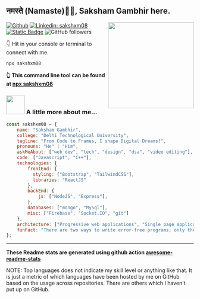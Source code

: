 <h2>नमस्ते (Namaste)🙏🏻, Saksham Gambhir here.</h2>
<img align='right' src="https://media.giphy.com/media/M9gbBd9nbDrOTu1Mqx/giphy.gif" width="230">

[![Github](https://img.shields.io/badge/-sakshxm08-green?color=2b3137&style=for-the-badge&logo=Github&logoColor=white&link=https://www.github.com/sakshxm08/)](https://www.github.com/sakshxm08/)
[![Linkedin: sakshxm08](https://img.shields.io/badge/-sakshxm08-blue?style=for-the-badge&logo=Linkedin&logoColor=white&link=https://www.linkedin.com/in/sakshxm08/)](https://www.linkedin.com/in/sakshxm08/)
<br>
[![Static Badge](https://img.shields.io/badge/website-black?style=for-the-badge&logo=googlechrome&logoColor=%23fff&color=%23DD5144&link=https://sakshxm08.in/)](https://sakshxm08.in/)
![GitHub followers](https://img.shields.io/github/followers/sakshxm08?label=followers&style=for-the-badge&logo=Github&logoColor=%23ffffff&labelColor=%232b3137&color=blue)


👇 Hit in your console or terminal to connect with me.

```bash
npx sakshxm08
```
**👆 This command line tool can be found at [npx sakshxm08](https://github.com/sakshxm08/npx_card)**

### <img src="https://media.giphy.com/media/VgCDAzcKvsR6OM0uWg/giphy.gif" width="50"> A little more about me...  

```javascript
const sakshxm08 = {
    name: "Saksham Gambhir",
    college: "Delhi Technological University",
    tagline: "From Code to Frames, I shape Digital Dreams!",
    pronouns: "He" | "Him",
    askMeAbout: ["web dev", "tech", "design", "dsa", "video editing"],
    code: ["Javascript", "C++"],
    technologies: {
        frontEnd: {
          styling: ["Bootstrap", "TailwindCSS"],
          libraries: "ReactJS"
        },
        backEnd: {
            js: ["NodeJS", "Express"],
        },
        databases: ["mongo", "MySql"],
        misc: ["Firebase", "Socket.IO", "git"]
    },
    architecture: ["Progressive web applications", "Single page applications"],
    funFact: "There are two ways to write error-free programs; only the third one works"
};
```

---

<!--START_SECTION:waka-->
<!--END_SECTION:waka-->

**These Readme stats are generated using github action [awesome-readme-stats](https://github.com/anmol098/waka-readme-stats)**

NOTE: Top languages does not indicate my skill level or anything like that. It is just a metric of which languages have been hosted by me on GitHub based on the usage across repositories. There are others which I haven't put up on GitHub.
